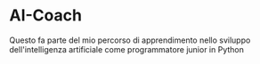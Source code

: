 # AI-Coach
Questo fa parte del mio percorso di apprendimento nello sviluppo dell'intelligenza artificiale come programmatore junior in Python
